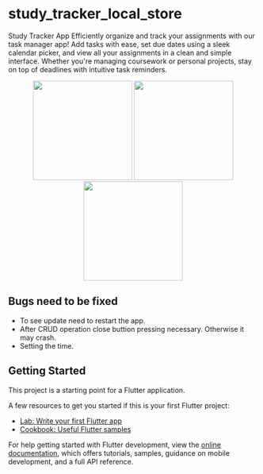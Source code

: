 # study_tracker_local_store

Study Tracker App
Efficiently organize and track your assignments with our task manager app! Add tasks with ease, set due dates using a sleek calendar picker, and view all your assignments in a clean and simple interface. Whether you're managing coursework or personal projects, stay on top of deadlines with intuitive task reminders. 

<p align="center">
  <img src="https://github.com/user-attachments/assets/875a9c8d-b990-4292-a2b6-c81159439efd" width="200"/>
  <img src="https://github.com/user-attachments/assets/75cbbd6c-9105-4caa-bcc5-80642eae4770" width="200"/>
  <img src="https://github.com/user-attachments/assets/3fa38fed-6c24-4544-a27d-f2f999dec43f" width="200"/>
</p>



## Bugs need to be fixed
* To see update need to restart the app.
* After CRUD operation close buttion pressing necessary. Otherwise it may crash.
* Setting the time.

## Getting Started

This project is a starting point for a Flutter application.

A few resources to get you started if this is your first Flutter project:

- [Lab: Write your first Flutter app](https://docs.flutter.dev/get-started/codelab)
- [Cookbook: Useful Flutter samples](https://docs.flutter.dev/cookbook)

For help getting started with Flutter development, view the
[online documentation](https://docs.flutter.dev/), which offers tutorials,
samples, guidance on mobile development, and a full API reference.

